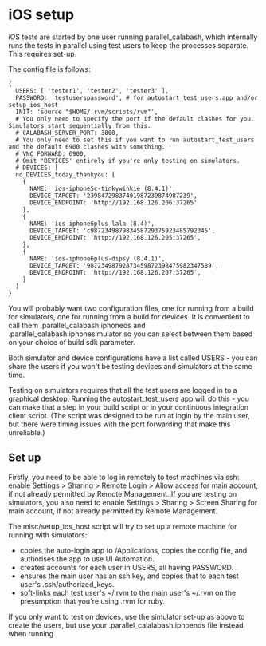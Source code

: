 # iOS setup

iOS tests are started by one user running parallel_calabash, which internally runs the tests in parallel using test users to keep the processes separate. This requires set-up.

The config file is follows:

    {
      USERS: [ 'tester1', 'tester2', 'tester3' ],
      PASSWORD: 'testuserspassword', # for autostart_test_users.app and/or setup_ios_host
      INIT: 'source "$HOME/.rvm/scripts/rvm"',
      # You only need to specify the port if the default clashes for you. Simulators start sequentially from this.
      # CALABASH_SERVER_PORT: 3800,
      # You only need to set this if you want to run autostart_test_users and the default 6900 clashes with something.
      # VNC_FORWARD: 6900,
      # Omit 'DEVICES' entirely if you're only testing on simulators.
      # DEVICES: [
      no_DEVICES_today_thankyou: [
        {
          NAME: 'ios-iphone5c-tinkywinkie (8.4.1)',
          DEVICE_TARGET: '23984729837401987239874987239',
          DEVICE_ENDPOINT: 'http://192.168.126.206:37265'
        },
        {
          NAME: 'ios-iphone6plus-lala (8.4)',
          DEVICE_TARGET: 'c987234987983458729375923485792345',
          DEVICE_ENDPOINT: 'http://192.168.126.205:37265',
        },
        {
          NAME: 'ios-iphone6plus-dipsy (8.4.1)',
          DEVICE_TARGET: '98723498792873459872398475982347589',
          DEVICE_ENDPOINT: 'http://192.168.126.207:37265',
        }
      ]
    }

You will probably want two configuration files, one for running from a build for simulators, one for running from a build for devices. It is convenient to call them .parallel_calabash.iphoneos and .parallel_calabash.iphonesimulator so you can select between them based on your choice of build sdk parameter.

Both simulator and device configurations have a list called USERS - you can share the users if you won't be testing devices and simulators at the same time.

Testing on simulators requires that all the test users are logged in to a graphical desktop. Running the autostart_test_users app will do this - you can make that a step in your build script or in your continuous integration client script. (The script was designed to be run at login by the main user, but there were timing issues with the port forwarding that make this unreliable.)

## Set up

Firstly, you need to be able to log in remotely to test machines via ssh: enable Settings > Sharing > Remote Login > Allow access for main account, if not already permitted by Remote Management. If you are testing on simulators, you also need to enable Settings > Sharing > Screen Sharing for main account, if not already permitted by Remote Management.

The misc/setup_ios_host script will try to set up a remote machine for running with simulators:
* copies the auto-login app to /Applications, copies the config file, and authorises the app to use UI Automation.
* creates accounts for each user in USERS, all having PASSWORD.
* ensures the main user has an ssh key, and copies that to each test user's .ssh/authorized_keys.
* soft-links each test user's ~/.rvm to the main user's ~/.rvm on the presumption that you're using .rvm for ruby.

If you only want to test on devices, use the simulator set-up as above to create the users, but use your .parallel_calalabash.iphoenos file instead when running.


